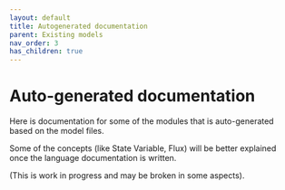 ```yaml
---
layout: default
title: Autogenerated documentation
parent: Existing models
nav_order: 3
has_children: true
---
```


# Auto-generated documentation

Here is documentation for some of the modules that is auto-generated based on the model files.

Some of the concepts (like State Variable, Flux) will be better explained once the language documentation is written.

(This is work in progress and may be broken in some aspects).